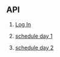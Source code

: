 


## API
1. [Log In](http://www.mocky.io/v2/5c03483b3000002b00bb9408)


2. [schedule day 1](https://www.mocky.io/v2/5c01947f3500005000ad0a26)


3. [schedule day 2]()

